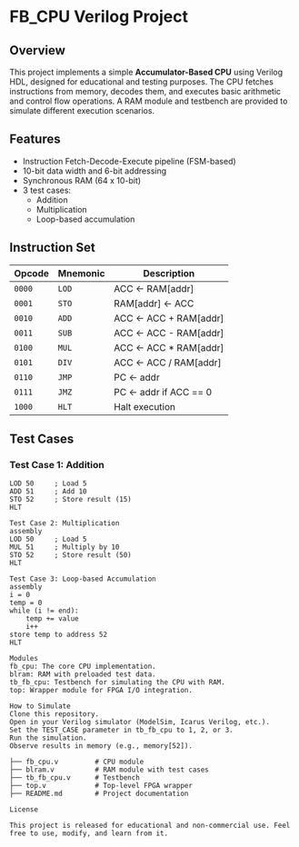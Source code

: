 # FB_CPU Verilog Project

## Overview

This project implements a simple **Accumulator-Based CPU** using Verilog HDL, designed for educational and testing purposes. The CPU fetches instructions from memory, decodes them, and executes basic arithmetic and control flow operations. A RAM module and testbench are provided to simulate different execution scenarios.

## Features

- Instruction Fetch-Decode-Execute pipeline (FSM-based)
- 10-bit data width and 6-bit addressing
- Synchronous RAM (64 x 10-bit)
- 3 test cases:
  - Addition
  - Multiplication
  - Loop-based accumulation

## Instruction Set

| Opcode | Mnemonic | Description                    |
|--------|----------|--------------------------------|
| `0000` | `LOD`    | ACC ← RAM[addr]                |
| `0001` | `STO`    | RAM[addr] ← ACC                |
| `0010` | `ADD`    | ACC ← ACC + RAM[addr]          |
| `0011` | `SUB`    | ACC ← ACC - RAM[addr]          |
| `0100` | `MUL`    | ACC ← ACC * RAM[addr]          |
| `0101` | `DIV`    | ACC ← ACC / RAM[addr]          |
| `0110` | `JMP`    | PC ← addr                      |
| `0111` | `JMZ`    | PC ← addr if ACC == 0          |
| `1000` | `HLT`    | Halt execution                 |

## Test Cases

### Test Case 1: Addition

```assembly
LOD 50     ; Load 5
ADD 51     ; Add 10
STO 52     ; Store result (15)
HLT

Test Case 2: Multiplication
assembly
LOD 50     ; Load 5
MUL 51     ; Multiply by 10
STO 52     ; Store result (50)
HLT

Test Case 3: Loop-based Accumulation
assembly
i = 0
temp = 0
while (i != end):
    temp += value
    i++
store temp to address 52
HLT

Modules
fb_cpu: The core CPU implementation.
blram: RAM with preloaded test data.
tb_fb_cpu: Testbench for simulating the CPU with RAM.
top: Wrapper module for FPGA I/O integration.

How to Simulate
Clone this repository.
Open in your Verilog simulator (ModelSim, Icarus Verilog, etc.).
Set the TEST_CASE parameter in tb_fb_cpu to 1, 2, or 3.
Run the simulation.
Observe results in memory (e.g., memory[52]).

├── fb_cpu.v         # CPU module
├── blram.v          # RAM module with test cases
├── tb_fb_cpu.v      # Testbench
├── top.v            # Top-level FPGA wrapper
├── README.md        # Project documentation

License

This project is released for educational and non-commercial use. Feel free to use, modify, and learn from it.

